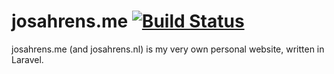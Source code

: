 josahrens.me [![Build Status](https://travis-ci.org/Zarthus/josahrens.me.svg?branch=master)](https://travis-ci.org/Zarthus/josahrens.me.svg)
============

josahrens.me (and josahrens.nl) is my very own personal website, written in Laravel.